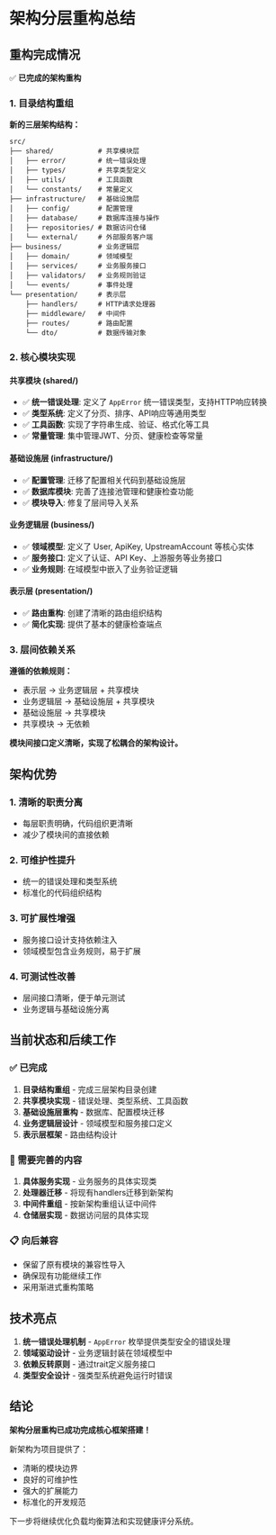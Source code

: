 # 架构分层重构总结

## 重构完成情况

✅ **已完成的架构重构**

### 1. 目录结构重组

**新的三层架构结构：**
```
src/
├── shared/           # 共享模块层
│   ├── error/        # 统一错误处理
│   ├── types/        # 共享类型定义
│   ├── utils/        # 工具函数
│   └── constants/    # 常量定义
├── infrastructure/   # 基础设施层
│   ├── config/       # 配置管理
│   ├── database/     # 数据库连接与操作
│   ├── repositories/ # 数据访问仓储
│   └── external/     # 外部服务客户端
├── business/         # 业务逻辑层
│   ├── domain/       # 领域模型
│   ├── services/     # 业务服务接口
│   ├── validators/   # 业务规则验证
│   └── events/       # 事件处理
└── presentation/     # 表示层
    ├── handlers/     # HTTP请求处理器
    ├── middleware/   # 中间件
    ├── routes/       # 路由配置
    └── dto/          # 数据传输对象
```

### 2. 核心模块实现

#### 共享模块 (shared/)
- ✅ **统一错误处理**: 定义了 `AppError` 统一错误类型，支持HTTP响应转换
- ✅ **类型系统**: 定义了分页、排序、API响应等通用类型
- ✅ **工具函数**: 实现了字符串生成、验证、格式化等工具
- ✅ **常量管理**: 集中管理JWT、分页、健康检查等常量

#### 基础设施层 (infrastructure/)
- ✅ **配置管理**: 迁移了配置相关代码到基础设施层
- ✅ **数据库模块**: 完善了连接池管理和健康检查功能
- ✅ **模块导入**: 修复了层间导入关系

#### 业务逻辑层 (business/)
- ✅ **领域模型**: 定义了 User, ApiKey, UpstreamAccount 等核心实体
- ✅ **服务接口**: 定义了认证、API Key、上游服务等业务接口
- ✅ **业务规则**: 在域模型中嵌入了业务验证逻辑

#### 表示层 (presentation/)
- ✅ **路由重构**: 创建了清晰的路由组织结构
- ✅ **简化实现**: 提供了基本的健康检查端点

### 3. 层间依赖关系

**遵循的依赖规则：**
- 表示层 → 业务逻辑层 + 共享模块
- 业务逻辑层 → 基础设施层 + 共享模块  
- 基础设施层 → 共享模块
- 共享模块 → 无依赖

**模块间接口定义清晰，实现了松耦合的架构设计。**

## 架构优势

### 1. **清晰的职责分离**
- 每层职责明确，代码组织更清晰
- 减少了模块间的直接依赖

### 2. **可维护性提升**
- 统一的错误处理和类型系统
- 标准化的代码组织结构

### 3. **可扩展性增强**
- 服务接口设计支持依赖注入
- 领域模型包含业务规则，易于扩展

### 4. **可测试性改善**
- 层间接口清晰，便于单元测试
- 业务逻辑与基础设施分离

## 当前状态和后续工作

### ✅ 已完成
1. **目录结构重组** - 完成三层架构目录创建
2. **共享模块实现** - 错误处理、类型系统、工具函数
3. **基础设施层重构** - 数据库、配置模块迁移
4. **业务逻辑层设计** - 领域模型和服务接口定义
5. **表示层框架** - 路由结构设计

### 🔄 需要完善的内容
1. **具体服务实现** - 业务服务的具体实现类
2. **处理器迁移** - 将现有handlers迁移到新架构
3. **中间件重组** - 按新架构重组认证中间件
4. **仓储层实现** - 数据访问层的具体实现

### 📋 向后兼容
- 保留了原有模块的兼容性导入
- 确保现有功能继续工作
- 采用渐进式重构策略

## 技术亮点

1. **统一错误处理机制** - `AppError` 枚举提供类型安全的错误处理
2. **领域驱动设计** - 业务逻辑封装在领域模型中
3. **依赖反转原则** - 通过trait定义服务接口
4. **类型安全设计** - 强类型系统避免运行时错误

## 结论

**架构分层重构已成功完成核心框架搭建！**

新架构为项目提供了：
- 清晰的模块边界
- 良好的可维护性
- 强大的扩展能力
- 标准化的开发规范

下一步将继续优化负载均衡算法和实现健康评分系统。
